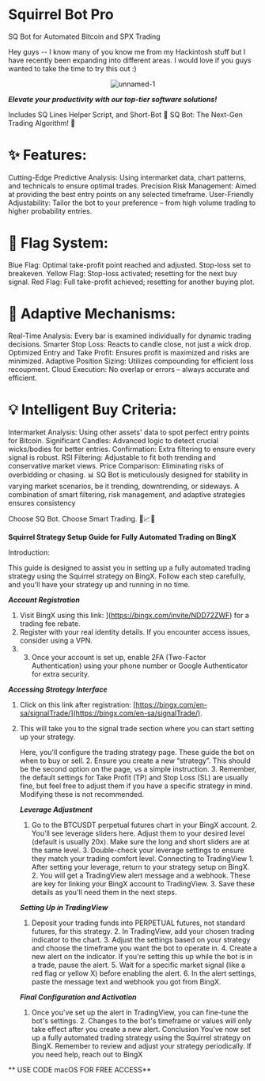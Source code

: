 # Squirrel Bot Pro
SQ Bot for Automated Bitcoin and SPX Trading

Hey guys -- I know many of you know me from my Hackintosh stuff but I have recently been expanding into different areas. I would love if you guys wanted to take the time to try this out :)

 <div align="center">

 <img alt="unnamed-1" src="https://github.com/tlefko/squirrel-bot/assets/42879340/cd963af5-eda9-4549-8cbd-421041fed205"> 
  </div>


***Elevate your productivity with our top-tier software solutions!***

Includes SQ Lines Helper Script, and Short-Bot
🚀 SQ Bot: The Next-Gen Trading Algorithm! 🚀

# ✨ Features:

Cutting-Edge Predictive Analysis: Using intermarket data, chart patterns, and technicals to ensure optimal trades.
Precision Risk Management: Aimed at providing the best entry points on any selected timeframe.
User-Friendly Adjustability: Tailor the bot to your preference – from high volume trading to higher probability entries.

# 🚩 Flag System:

Blue Flag: Optimal take-profit point reached and adjusted. Stop-loss set to breakeven.
Yellow Flag: Stop-loss activated; resetting for the next buy signal.
Red Flag: Full take-profit achieved; resetting for another buying plot.

# 🔧 Adaptive Mechanisms:

Real-Time Analysis: Every bar is examined individually for dynamic trading decisions.
Smarter Stop Loss: Reacts to candle close, not just a wick drop.
Optimized Entry and Take Profit: Ensures profit is maximized and risks are minimized.
Adaptive Position Sizing: Utilizes compounding for efficient loss recoupment.
Cloud Execution: No overlap or errors – always accurate and efficient.

# 💡 Intelligent Buy Criteria:

Intermarket Analysis: Using other assets' data to spot perfect entry points for Bitcoin.
Significant Candles: Advanced logic to detect crucial wicks/bodies for better entries.
Confirmation: Extra filtering to ensure every signal is robust.
RSI Filtering: Adjustable to fit both trending and conservative market views.
Price Comparison: Eliminating risks of overbidding or chasing.
📊 SQ Bot is meticulously designed for stability in varying market scenarios, be it trending, downtrending, or sideways. A combination of smart filtering, risk management, and adaptive strategies ensures consistency

Choose SQ Bot. Choose Smart Trading. 🌟📈🤖

**Squirrel Strategy Setup Guide for Fully Automated Trading on BingX**

Introduction:

  This guide is designed to assist you in setting up a fully automated trading strategy using the Squirrel strategy on BingX. Follow each step carefully, and you'll have your strategy up and running in no time. 
  
  ***Account Registration***
  1. Visit BingX using this link: ](https://bingx.com/invite/NDD72ZWF) for a trading fee rebate. 
  2. Register with your real identity details. If you encounter access issues, consider using a VPN.
  3. 3. Once your account is set up, enable 2FA (Two-Factor Authentication) using your phone number or Google Authenticator for extra security.


  ***Accessing Strategy Interface***
  1. Click on this link after registration: [https://bingx.com/en-sa/signalTrade/](https://bingx.com/en-sa/signalTrade/).
  2. This will take you to the signal trade section where you can start setting up your strategy.
  
     Here, you'll configure the trading strategy page. These guide the bot on when to buy or sell. 2. Ensure you create a new “strategy”. This should be the second option on the page, vs a simple instruction. 3. Remember, the default settings for Take Profit (TP) and Stop Loss (SL) are usually fine, but feel free to adjust them if you have a specific strategy in mind. Modifying these is not recommended.


     ***Leverage Adjustment***
      1. Go to the BTCUSDT perpetual futures chart in your BingX account. 2. You'll see leverage sliders here. Adjust them to your desired level (default is usually 20x). Make sure the long and short sliders are at the same level. 3. Double-check your leverage settings to ensure they match your trading comfort level. Connecting to TradingView 1. After setting your leverage, return to your strategy setup on BingX. 2. You will get a TradingView alert message and a webhook. These are key for linking your BingX account to TradingView. 3. Save these details as you'll need them in the next steps.

     ***Setting Up in TradingView***
      1. Deposit your trading funds into PERPETUAL futures, not standard futures, for this strategy. 2. In TradingView, add your chosen trading indicator to the chart. 3. Adjust the settings based on your strategy and choose the timeframe you want the bot to operate in. 4. Create a new alert on the indicator. If you're setting this up while the bot is in a trade, pause the alert. 5. Wait for a specific market signal (like a red flag or yellow X) before enabling the alert. 6. In the alert settings, paste the message text and webhook you got from BingX.

     ***Final Configuration and Activation***
     1. Once you've set up the alert in TradingView, you can fine-tune the bot's settings. 2. Changes to the bot's timeframe or values will only take effect after you create a new alert. Conclusion You've now set up a fully automated trading strategy using the Squirrel strategy on BingX. Remember to review and adjust your strategy periodically. If you need help, reach out to BingX

** USE CODE macOS FOR FREE ACCESS**
